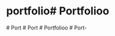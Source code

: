 # portfolio#   P o r t f o l i o o  
 #   P o r t  
 #   P o r t  
 #   P o r t f o l i o o  
 #   P o r t -  
 